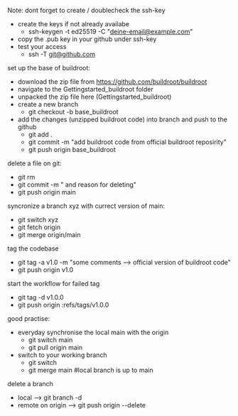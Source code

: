 Note: dont forget to create / doublecheck the ssh-key
- create the keys if not already availabe 
    - ssh-keygen -t ed25519 -C "deine-email@example.com"
- copy the .pub key in your github under ssh-key
- test your access
    - ssh -T git@github.com

set up the base of buildroot:
- download the zip file from https://github.com/buildroot/buildroot 
- navigate to the Gettingstarted_buildroot folder
- unpacked the zip file here (Gettingstarted_buildroot)
- create a new branch
    - git checkout -b base_buildroot
- add the changes (unzipped buildroot code) into branch and push to the github
    - git add .
    - git commit -m "add buildroot code from official buildroot reposirity"
    - git push origin base_buildroot


delete a file on git:
- git rm <yourfile>
- git commit -m " <finename> and reason for deleting"
- git push origin main

syncronize a branch xyz with currect version of main:
- git switch xyz
- git fetch origin
- git merge origin/main

tag the codebase
- git tag -a v1.0 -m "some comments --> official version of buildroot code" 
- git push origin v1.0

start the workflow for failed tag
- git tag -d v1.0.0
- git push origin :refs/tags/v1.0.0

good practise:
- everyday synchronise the local main with the origin
    - git switch main
    - git pull origin main
- switch to your working branch
    - git switch <branch>
    - git merge main #local branch is up to main

delete a branch
- local --> git branch -d <branch>
- remote on origin --> git push origin --delete <branch>
